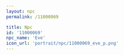 ```yaml
---
layout: npc
permalink: /11000069

title: Npc
id: '11000069'
npc_name: 'Eve'
icon_url: 'portrait/npc/11000069_eve_p.png'
---
```

